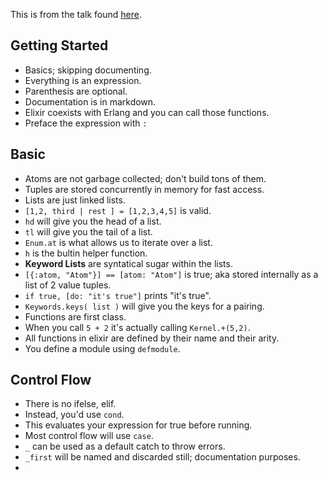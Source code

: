 This is from the talk found [here](https://youtu.be/5kYmOyJjGDM).

## Getting Started
- Basics; skipping documenting.
- Everything is an expression.
- Parenthesis are optional.
- Documentation is in markdown.
- Elixir coexists with Erlang and you can call those functions.
- Preface the expression with `:`

## Basic
- Atoms are not garbage collected; don't build tons of them.
- Tuples are stored concurrently in memory for fast access.
- Lists are just linked lists.
- `[1,2, third | rest ] = [1,2,3,4,5]` is valid.
- `hd` will give you the head of a list.
- `tl` will give you the tail of a list.
- `Enum.at` is what allows us to iterate over a list.
- `h` is the bultin helper function.
- **Keyword Lists** are syntatical sugar within the lists.
- `[{:atom, "Atom"}] == [atom: "Atom"]` is true; aka stored internally as a list of 2 value tuples.
- `if true, [do: "it's true"]` prints "it's true".
- `Keywords.keys( list )` will give you the keys for a pairing.
- Functions are first class.
- When you call `5 + 2` it's actually calling `Kernel.+(5,2)`.
- All functions in elixir are defined by their name and their arity.
- You define a module using `defmodule`.


## Control Flow
- There is no ifelse, elif.
- Instead, you'd use `cond`.
- This evaluates your expression for true before running.
- Most control flow will use `case`.
- `_` can be used as a default catch to throw errors.
- `_first` will be named and discarded still; documentation purposes.
-
